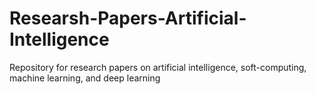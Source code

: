 # Researsh-Papers-Artificial-Intelligence
Repository for research papers on artificial intelligence, soft-computing, machine learning, and deep learning
